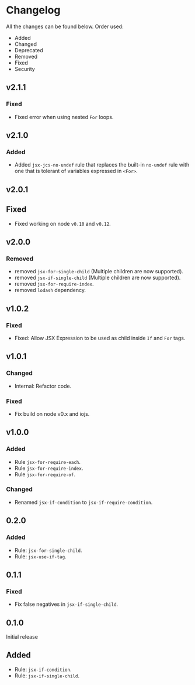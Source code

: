 # Changelog

All the changes can be found below. Order used:

- Added
- Changed
- Deprecated
- Removed
- Fixed
- Security

## v2.1.1

### Fixed
- Fixed error when using nested `For` loops.

## v2.1.0

### Added
- Added `jsx-jcs-no-undef` rule that replaces the built-in `no-undef` rule with one that is tolerant of variables expressed in `<For>`.

## v2.0.1

## Fixed
- Fixed working on node `v0.10` and `v0.12`.

## v2.0.0

### Removed
 - removed `jsx-for-single-child` (Multiple children are now supported).
 - removed `jsx-if-single-child` (Multiple children are now supported).
 - removed `jsx-for-require-index`.
 - removed `lodash` dependency.

## v1.0.2

### Fixed
- Fixed: Allow JSX Expression to be used as child inside `If` and `For` tags.

## v1.0.1

### Changed
- Internal: Refactor code.

### Fixed
- Fix build on node v0.x and iojs.

## v1.0.0

### Added
- Rule `jsx-for-require-each`.
- Rule `jsx-for-require-index`.
- Rule `jsx-for-require-of`.

### Changed
- Renamed `jsx-if-condition` to `jsx-if-require-condition`.

## 0.2.0

### Added
- Rule: `jsx-for-single-child`.
- Rule: `jsx-use-if-tag`.

## 0.1.1

### Fixed
- Fix false negatives in `jsx-if-single-child`.

## 0.1.0

Initial release

## Added
- Rule: `jsx-if-condition`.
- Rule: `jsx-if-single-child`.
